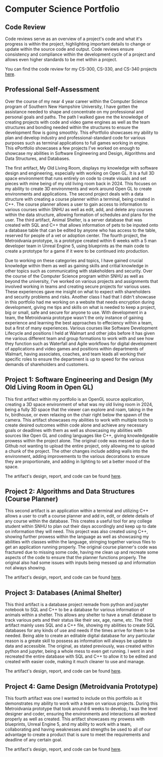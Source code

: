 # Computer Science Portfolio

## Code Review

Code reviews serve as an overview of a project's code and what it's progress is within the project, highlighting important details to change or update within the source code and output. Code reviews ensure consistency and compliance within the development cycle of a project and allows even higher standards to be met within a project. 

You can find the code review for my CS-300, CS-330, and CS-340 projects [here](https://www.youtube.com/watch?v=KkApOy1SuHQ).

## Professional Self-Assessment

Over the course of my near 4 year career within the Computer Science program of Southern New Hampshire University, I have gotten the assistance needed to shape and concentrate on my professional and personal goals and paths. The path I walked gave me the knowledge of creating projects with code and video game engines as well as the team structures and bonding needed within the structures to ensure the development flow is going smoothly. This ePortfolio showcases my ability to plan and develop industry and professional-standard code for various purposes such as terminal applications to full games working in engine. This ePortfolio showcases a few projects I've worked on enough to showcase my abilities in Software Engineering and Design, Algorithms and Data Structures, and Databases. 

The first artifact, My Old Living Room, displays my knowledge with software design and engineering, especially with working on Open GL. It is a full 3D space environment that runs entirely on code to create visuals and set pieces with mine being of my old living room back in 2024. This focuses on my ability to create 3D environments and work around Open GL to create environments and applications. The second project deals with a data structure with creating a course planner within a terminal, being created in C++. The course planner allows a user to gain access to information to various courses within SNHU as well as edit, add, and delete any courses within the data structure, allowing formation of schedules and plans for the user. The third artifact, Animal Shelter, is a server database that was created with SQL and C++ that allows information of pets to be inputed onto a database table that can be edited by anyone who has access to the table, reserved for people of a vet or adoption center. The fourth project, the Metroidvania prototype, is a prototype created within 6 weeks with a 5 man developer team in Unreal Engine 5, using blueprints as the main code to create a prototype for a game if it were to be continued into production.

Due to working on these categories and topics, I have gained crucial knowledge within them as well as gaining skills and critial knowledge in other topics such as communicating with stakeholders and security. Over the course of the Computer Science program within SNHU as well as beyond the university, I've worked on various projects and assignments that involved working in teams and creating secure projects for various uses. These experiences gave me insight on what to expect with shareholders and security problems and risks. Another class I had that I didn't showcase in this portfolio had me working on a website that needs encryption during development, giving me tips and skills on what is needed to keep a project, big or small, safe and secure for anyone to use. With development in a team, the Metroidvania prototype wasn't the only instance of gaining experience and learning the best approaches to effeciency within a team, but a first of many experiences. Various courses like Software Development Lifecycle and positions I held at Walmart and other jobs before it has given me various different team and group formations to work with and see how they function such as Waterfall and Agile workflows for digital development of applications and video games and positions within departments of Walmart, having associates, coaches, and team leads all working their specific roles to ensure the department is up to speed for the various demands of shareholders and customers. 

## Project 1: Software Engineering and Design (My Old Living Room in Open GL)

This first artifact within my portfolio is an OpenGL source application, creating a 3D space environment of what was my old living room in 2024, being a fully 3D space that the viewer can explore and roam, taking in the tv, birdhouse, or even relaxing on the chair right below the spawn of the camera. This artifact showcases my abilities to work with multiple tools to create desired outcomes within code alone and achieve any necessary goals or deadlines with them as well as showcasing my abilities with sources like Open GL and coding languages like C++, giving knowledgeable prowess within the project alone. The original code was messed up due to Github not wanting to upload the entire project, only allowing me to upload a chunk of the project. The other changes include adding walls into the environment, adding improvements to the various decorations to ensure they are proportionate, and adding in lighting to set a better mood of the space. 

The artifact's design, report, and code can be found [here](https://github.com/Blitzkidd/Computer-Science-Portfolio/tree/CS-330).

## Project 2: Algorithms and Data Structures (Course Planner)

This second artifact is an application within a terminal and utilizing C++ allows a user to craft a course planner and add in, edit, or delete details of any course within the database. This creates a useful tool for any college student within SNHU to plan out their days accordingly and keep up to date on information they will need. This project was also created using C++, showing further prowess within the language as well as showcasing my abilities with classes within the language, stringing together various files to get an application running properly. The original course planner's code was fractured due to missing some code, having me clean up and recreate some aspects of the code to ensure that the planner functions properly. The original also had some issues with inputs being messed up and information not always showing. 

The artifact's design, report, and code can be found [here](https://github.com/Blitzkidd/Computer-Science-Portfolio/tree/CS-300).

## Project 3: Databases (Animal Shelter)

This third artifact is a database project remade from python and jupyter notebook to SQL and C++ to be a database for various information of animals within a shelter. This allows any shelter to have a small database to track various pets and their status like their sex, age, name, etc. The third artifact mainly uses SQL and a C++ file, showing my abilities to create SQL databases for any kinds of use and needs if the times arrive for them to be needed. Being able to create an editable digital database for any particular reason is a greate skill to possess as information will always be update to data and accessible. The original, as stated previously, was created within python and jupyter, being a whole mess to even get running. I went in and recreated the entire database with SQL and C++ to allow it to be edited and created with easier code, making it much cleaner to use and manage. 

The artifact's design, report, and code can be found [here](https://github.com/Blitzkidd/Computer-Science-Portfolio/tree/CS-340).

## Project 4: Game Design (Metroidvania Prototype)

This fourth artifact was one I wanted to include on this portfolio as it demonstrates my ability to work with a team on various projects. During this Metroidvania prototype that took around 6 weeks to develop, I was the level designer and coder, ensuring the environments and interactions all worked properly as well as created. This artifact showcases my prowess with blueprints, Unreal Engine 5, and my ability to work with a team, collaborating and having weaknesses and strengths be used to all of our advantage to create a product that is sure to meet the requirements and deadline of any certain goal. 

The artifact's design, report, and code can be found [here](https://github.com/EHaeffner/GAM-305---UrbanFantasy).
